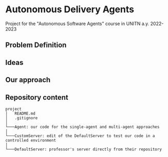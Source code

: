 # Autonomous Delivery Agents
Project for the "Autonomous Software Agents" course in UNITN a.y. 2022-2023

## Problem Definition

## Ideas

## Our approach

## Repository content
```
project
│   README.md
│   .gitignore
│
└───Agent: our code for the single-agent and multi-agent approaches
│       
└───CustomServer: edit of the DefaultServer to test our code in a controlled environment
│       
└───DefaultServer: professor's server directly from their repository

```